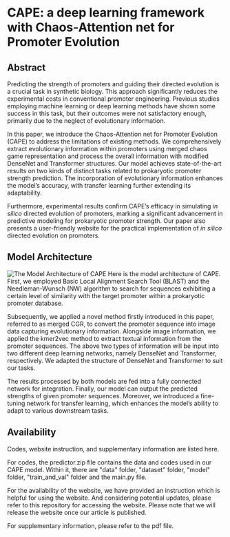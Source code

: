 # CAPE: a deep learning framework with Chaos-Attention net for Promoter Evolution

## Abstract
Predicting the strength of promoters and guiding their directed evolution is a crucial task in synthetic biology. This approach significantly reduces the experimental costs in conventional promoter engineering. Previous studies employing machine learning or deep learning methods have shown some success in this task, but their outcomes were not satisfactory enough, primarily due to the neglect of evolutionary information. 

In this paper, we introduce the Chaos-Attention net for Promoter Evolution (CAPE) to address the limitations of existing methods. We comprehensively extract evolutionary information within promoters using merged chaos game representation and process the overall information with modified DenseNet and Transformer structures. Our model achieves state-of-the-art results on two kinds of distinct tasks related to prokaryotic promoter strength prediction. The incorporation of evolutionary information enhances the model’s accuracy, with transfer learning further extending its adaptability. 

Furthermore, experimental results confirm CAPE’s efficacy in simulating _in silico_ directed evolution of promoters, marking a significant advancement in predictive modeling for prokaryotic promoter strength. Our paper also presents a user-friendly website for the practical implementation of _in silico_ directed evolution on promoters.

## Model Architecture
![The Model Architecture of CAPE](blob:https://imgur.com/764053d5-23d7-419d-900e-82a35056abb1)
Here is the model architecture of CAPE. First, we employed Basic Local Alignment Search Tool (BLAST) and the Needleman-Wunsch (NW) algorithm to search for sequences exhibiting a certain level of similarity with the target promoter within a prokaryotic promoter database. 

Subsequently, we applied a novel method firstly introduced in this paper, referred to as merged CGR, to convert the promoter sequence into image data capturing evolutionary information. Alongside image information, we applied the kmer2vec method to extract textual information from the promoter sequences. The above two types of information will be input into two different deep learning networks, namely DenseNet and Transformer, respectively. We adapted the structure of DenseNet and Transformer to suit our tasks. 

The results processed by both models are fed into a fully connected network for integration. Finally, our model can output the predicted strengths of given promoter sequences. Moreover, we introduced a fine-tuning network for transfer learning, which enhances the model’s ability to adapt to various downstream tasks.

## Availability
Codes, website instruction, and supplementary information are listed here. 

For codes, the predictor.zip file contains the data and codes used in our CAPE model. Within it, there are "data" folder, "dataset" folder, "model" folder, "train_and_val" folder and the main.py file.

For the availability of the website, we have provided an instruction which is helpful for using the website. And considering potential updates, please refer to this repository for accessing the website. Please note that we will release the website once our article is published.

For supplementary information, please refer to the pdf file.
